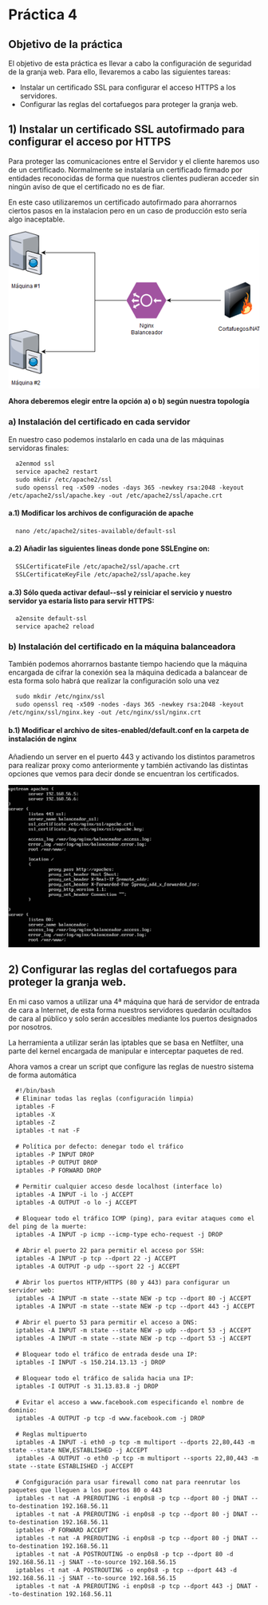 # Práctica 4

## Objetivo de la práctica

El objetivo de esta práctica es llevar a cabo la configuración de seguridad de la granja 
web. Para ello, llevaremos a cabo las siguientes tareas:
- Instalar un certificado SSL para configurar el acceso HTTPS a los servidores.
- Configurar las reglas del cortafuegos para proteger la granja web.

## 1) Instalar un certificado SSL autofirmado para configurar el acceso por HTTPS

Para proteger las comunicaciones entre el Servidor y el cliente haremos uso de un certificado.
Normalmente se instalaría un certificado firmado por entidades reconocidas de forma que nuestros
clientes pudieran acceder sin ningún aviso de que el certificado no es de fiar.

En este caso utilizaremos un certificado autofirmado para ahorrarnos ciertos pasos en la instalacion
pero en un caso de producción esto sería algo inaceptable.

![alt text](https://github.com/jcpulido97/SWAP/blob/master/Practicas/P4/img/granja.png)

**Ahora deberemos elegir entre la opción a) o b) según nuestra topología**

### a) Instalación del certificado en cada servidor

En nuestro caso podemos instalarlo en cada una de las máquinas servidoras finales:
```
  a2enmod ssl
  service apache2 restart 
  sudo mkdir /etc/apache2/ssl 
  sudo openssl req -x509 -nodes -days 365 -newkey rsa:2048 -keyout /etc/apache2/ssl/apache.key -out /etc/apache2/ssl/apache.crt
```
#### a.1) Modificar los archivos de configuración de apache
```
  nano /etc/apache2/sites-available/default-ssl
```
#### a.2) Añadir las siguientes lineas donde pone SSLEngine on:
```
  SSLCertificateFile /etc/apache2/ssl/apache.crt 
  SSLCertificateKeyFile /etc/apache2/ssl/apache.key
```
#### a.3) Sólo queda activar defaul--ssl y reiniciar el servicio y nuestro servidor ya estaría listo para servir HTTPS:
```
  a2ensite default-ssl
  service apache2 reload
```

### b) Instalación del certificado en la máquina balanceadora

También podemos ahorrarnos bastante tiempo haciendo que la máquina encargada de cifrar la conexión sea la
máquina dedicada a balancear de esta forma solo habrá que realizar la configuración solo una vez
```
  sudo mkdir /etc/nginx/ssl
  sudo openssl req -x509 -nodes -days 365 -newkey rsa:2048 -keyout /etc/nginx/ssl/nginx.key -out /etc/nginx/ssl/nginx.crt
```
#### b.1) Modificar el archivo de sites-enabled/default.conf en la carpeta de instalación de nginx

Añadiendo un server en el puerto 443 y activando los distintos parametros para realizar proxy como anteriormente
y también activando las distintas opciones que vemos para decir donde se encuentran los certificados.

![alt text](https://github.com/jcpulido97/SWAP/blob/master/Practicas/P4/img/nginx_ssl.PNG)

## 2) Configurar las reglas del cortafuegos para proteger la granja web.

En mi caso vamos a utilizar una 4ª máquina que hará de servidor de entrada de cara a Internet, de esta forma
nuestros servidores quedarán ocultados de cara al público y solo serán accesibles mediante los puertos designados
por nosotros.

La herramienta a utilizar serán las iptables que se basa en Netfilter, una parte del kernel encargada de manipular
e interceptar paquetes de red.

Ahora vamos a crear un script que configure las reglas de nuestro sistema de forma automática
```
  #!/bin/bash
  # Eliminar todas las reglas (configuración limpia)
  iptables -F
  iptables -X
  iptables -Z
  iptables -t nat -F

  # Política por defecto: denegar todo el tráfico
  iptables -P INPUT DROP
  iptables -P OUTPUT DROP
  iptables -P FORWARD DROP

  # Permitir cualquier acceso desde localhost (interface lo)
  iptables -A INPUT -i lo -j ACCEPT
  iptables -A OUTPUT -o lo -j ACCEPT

  # Bloquear todo el tráfico ICMP (ping), para evitar ataques como el del ping de la muerte:
  iptables -A INPUT -p icmp --icmp-type echo-request -j DROP

  # Abrir el puerto 22 para permitir el acceso por SSH:
  iptables -A INPUT -p tcp --dport 22 -j ACCEPT
  iptables -A OUTPUT -p udp --sport 22 -j ACCEPT

  # Abrir los puertos HTTP/HTTPS (80 y 443) para configurar un servidor web:
  iptables -A INPUT -m state --state NEW -p tcp --dport 80 -j ACCEPT
  iptables -A INPUT -m state --state NEW -p tcp --dport 443 -j ACCEPT

  # Abrir el puerto 53 para permitir el acceso a DNS:
  iptables -A INPUT -m state --state NEW -p udp --dport 53 -j ACCEPT
  iptables -A INPUT -m state --state NEW -p tcp --dport 53 -j ACCEPT

  # Bloquear todo el tráfico de entrada desde una IP:
  iptables -I INPUT -s 150.214.13.13 -j DROP

  # Bloquear todo el tráfico de salida hacia una IP:
  iptables -I OUTPUT -s 31.13.83.8 -j DROP

  # Evitar el acceso a www.facebook.com especificando el nombre de dominio:
  iptables -A OUTPUT -p tcp -d www.facebook.com -j DROP

  # Reglas multipuerto
  iptables -A INPUT -i eth0 -p tcp -m multiport --dports 22,80,443 -m state --state NEW,ESTABLISHED -j ACCEPT
  iptables -A OUTPUT -o eth0 -p tcp -m multiport --sports 22,80,443 -m state --state ESTABLISHED -j ACCEPT

  # Confgiguración para usar firewall como nat para reenrutar los paquetes que lleguen a los puertos 80 o 443
  iptables -t nat -A PREROUTING -i enp0s8 -p tcp --dport 80 -j DNAT --to-destination 192.168.56.11
  iptables -t nat -A PREROUTING -i enp0s8 -p tcp --dport 80 -j DNAT --to-destination 192.168.56.11
  iptables -P FORWARD ACCEPT
  iptables -t nat -A PREROUTING -i enp0s8 -p tcp --dport 80 -j DNAT --to-destination 192.168.56.11
  iptables -t nat -A POSTROUTING -o enp0s8 -p tcp --dport 80 -d 192.168.56.11 -j SNAT --to-source 192.168.56.15
  iptables -t nat -A POSTROUTING -o enp0s8 -p tcp --dport 443 -d 192.168.56.11 -j SNAT --to-source 192.168.56.15
  iptables -t nat -A PREROUTING -i enp0s8 -p tcp --dport 443 -j DNAT --to-destination 192.168.56.11
```

